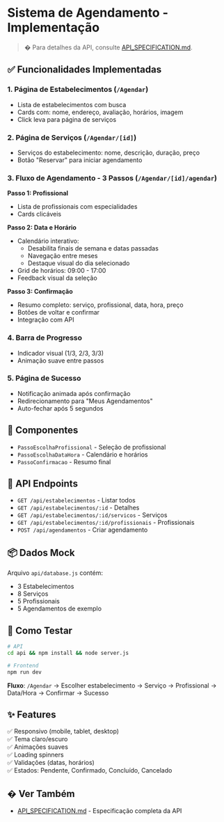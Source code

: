 # Sistema de Agendamento - Implementação

> � Para detalhes da API, consulte
> [API_SPECIFICATION.md](./API_SPECIFICATION.md).

## ✅ Funcionalidades Implementadas

### 1. Página de Estabelecimentos (`/Agendar`)

-   Lista de estabelecimentos com busca
-   Cards com: nome, endereço, avaliação, horários, imagem
-   Click leva para página de serviços

### 2. Página de Serviços (`/Agendar/[id]`)

-   Serviços do estabelecimento: nome, descrição, duração, preço
-   Botão "Reservar" para iniciar agendamento

### 3. Fluxo de Agendamento - 3 Passos (`/Agendar/[id]/agendar`)

**Passo 1: Profissional**

-   Lista de profissionais com especialidades
-   Cards clicáveis

**Passo 2: Data e Horário**

-   Calendário interativo:
    -   Desabilita finais de semana e datas passadas
    -   Navegação entre meses
    -   Destaque visual do dia selecionado
-   Grid de horários: 09:00 - 17:00
-   Feedback visual da seleção

**Passo 3: Confirmação**

-   Resumo completo: serviço, profissional, data, hora, preço
-   Botões de voltar e confirmar
-   Integração com API

### 4. Barra de Progresso

-   Indicador visual (1/3, 2/3, 3/3)
-   Animação suave entre passos

### 5. Página de Sucesso

-   Notificação animada após confirmação
-   Redirecionamento para "Meus Agendamentos"
-   Auto-fechar após 5 segundos

## 🎨 Componentes

-   `PassoEscolhaProfissional` - Seleção de profissional
-   `PassoEscolhaDataHora` - Calendário e horários
-   `PassoConfirmacao` - Resumo final

## 🔧 API Endpoints

-   `GET /api/estabelecimentos` - Listar todos
-   `GET /api/estabelecimentos/:id` - Detalhes
-   `GET /api/estabelecimentos/:id/servicos` - Serviços
-   `GET /api/estabelecimentos/:id/profissionais` - Profissionais
-   `POST /api/agendamentos` - Criar agendamento

## 📦 Dados Mock

Arquivo `api/database.js` contém:

-   3 Estabelecimentos
-   8 Serviços
-   5 Profissionais
-   5 Agendamentos de exemplo

## 🚀 Como Testar

```bash
# API
cd api && npm install && node server.js

# Frontend
npm run dev
```

**Fluxo**: `/Agendar` → Escolher estabelecimento → Serviço → Profissional →
Data/Hora → Confirmar → Sucesso

## ✨ Features

✅ Responsivo (mobile, tablet, desktop)  
✅ Tema claro/escuro  
✅ Animações suaves  
✅ Loading spinners  
✅ Validações (datas, horários)  
✅ Estados: Pendente, Confirmado, Concluído, Cancelado

## � Ver Também

-   [API_SPECIFICATION.md](./API_SPECIFICATION.md) - Especificação completa da
    API
